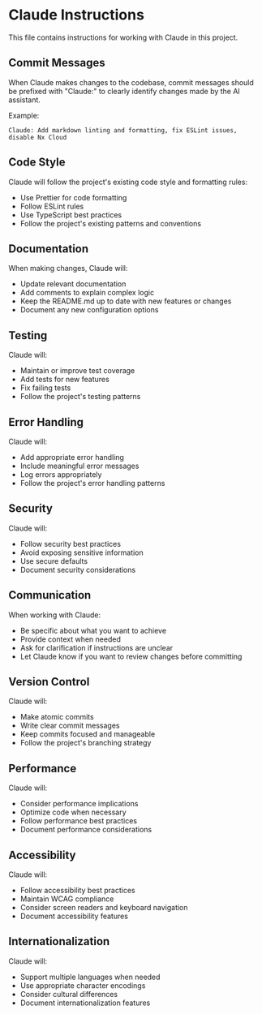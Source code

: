 # Claude Instructions

This file contains instructions for working with Claude in this project.

## Commit Messages

When Claude makes changes to the codebase, commit messages should be prefixed with "Claude:" to clearly identify changes made by the AI assistant.

Example:

```
Claude: Add markdown linting and formatting, fix ESLint issues, disable Nx Cloud
```

## Code Style

Claude will follow the project's existing code style and formatting rules:

- Use Prettier for code formatting
- Follow ESLint rules
- Use TypeScript best practices
- Follow the project's existing patterns and conventions

## Documentation

When making changes, Claude will:

- Update relevant documentation
- Add comments to explain complex logic
- Keep the README.md up to date with new features or changes
- Document any new configuration options

## Testing

Claude will:

- Maintain or improve test coverage
- Add tests for new features
- Fix failing tests
- Follow the project's testing patterns

## Error Handling

Claude will:

- Add appropriate error handling
- Include meaningful error messages
- Log errors appropriately
- Follow the project's error handling patterns

## Security

Claude will:

- Follow security best practices
- Avoid exposing sensitive information
- Use secure defaults
- Document security considerations

## Communication

When working with Claude:

- Be specific about what you want to achieve
- Provide context when needed
- Ask for clarification if instructions are unclear
- Let Claude know if you want to review changes before committing

## Version Control

Claude will:

- Make atomic commits
- Write clear commit messages
- Keep commits focused and manageable
- Follow the project's branching strategy

## Performance

Claude will:

- Consider performance implications
- Optimize code when necessary
- Follow performance best practices
- Document performance considerations

## Accessibility

Claude will:

- Follow accessibility best practices
- Maintain WCAG compliance
- Consider screen readers and keyboard navigation
- Document accessibility features

## Internationalization

Claude will:

- Support multiple languages when needed
- Use appropriate character encodings
- Consider cultural differences
- Document internationalization features
